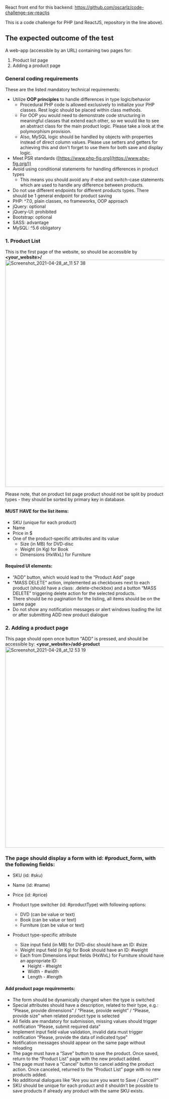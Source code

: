 React front end for this backend: https://github.com/oscarlz/code-challenge-sw-reactjs

This is a code challenge for PHP (and ReactJS, repository in the line above).

## The expected outcome of the test ##

A web-app (accessible by an URL) containing two pages for:

1. Product list page
2. Adding a product page

### General coding requirements ###

These are the listed mandatory technical requirements:

- Utilize **OOP principles** to handle differences in type logic/behavior
    - Procedural PHP code is allowed exclusively to initialize your PHP classes. Rest logic should be placed within class methods.
    - For OOP you would need to demonstrate code structuring in meaningful classes that extend each other, so we would like to see an abstract class for the main product logic. Please take a look at the polymorphism provision.
    - Also, MySQL logic should be handled by objects with properties instead of direct column values. Please use setters and getters for achieving this and don't forget to use them for both save and display logic.
- Meet PSR standards ([https://www.php-fig.org](https://www.php-fig.org/))
- Avoid using conditional statements for handling differences in product types
    - This means you should avoid any if-else and switch-case statements which are used to handle any difference between products.
- Do not use different endpoints for different products types. There should be 1 general endpoint for product saving
- PHP: ^7.0, plain classes, no frameworks, OOP approach
- jQuery: optional
- jQuery-UI: prohibited
- Bootstrap: optional
- SASS: advantage
- MySQL: ^5.6 obligatory

### 1. Product List 

This is the first page of the website, so should be accessible by **<your_website>/**
<img width="721" alt="Screenshot_2021-04-28_at_11 57 38" src="https://user-images.githubusercontent.com/1493440/179845439-b36c98fc-891c-4521-a956-fad07b164b99.png">

Please note, that on product list page product should not be split by product types - they should be sorted by primary key in database.

#### MUST HAVE for the list items:

- SKU (unique for each product)
- Name
- Price in $
- One of the product-specific attributes and its value
    - Size (in MB) for DVD-disc
    - Weight (in Kg) for Book
    - Dimensions (HxWxL) for Furniture

#### Required UI elements:

- “ADD” button, which would lead to the “Product Add” page
- “MASS DELETE” action, implemented as checkboxes next to each product (should have a class: .delete-checkbox) and a button “MASS DELETE” triggering delete action for the selected products.
- There should be no pagination for the listing, all items should be on the same page
- Do not show any notification messages or alert windows loading the list or after submitting ADD new product dialogue

### 2. Adding a product page

This page should open once button "ADD" is pressed, and should be accessible by: **<your_website>/add-product**
<img width="638" alt="Screenshot_2021-04-28_at_12 53 19" src="https://user-images.githubusercontent.com/1493440/179845772-71e953b8-3735-440f-9945-bb45467893e3.png">

### The page should display a form with id: #product_form, with the following fields:

- SKU (id: #sku)
- Name (id: #name)
- Price (id: #price)

- Product type switcher (id: #productType) with following options:
    - DVD (can be value or text)
    - Book (can be value or text)
    - Furniture (can be value or text)
    
- Product type-specific attribute
    - Size input field (in MB) for DVD-disc should have an ID: #size
    - Weight input field (in Kg) for Book should have an ID: #weight
    - Each from Dimensions input fields (HxWxL) for Furniture should have an appropriate ID:
        - Height - #height
        - Width - #width
        - Length - #length

#### **Add product page requirements:**

- The form should be dynamically changed when the type is switched
- Special attributes should have a description, related to their type, e.g.: “Please, provide dimensions” / “Please, provide weight” / “Please, provide size” when related product type is selected
- All fields are mandatory for submission, missing values should trigger notification “Please, submit required data”
- Implement input field value validation, invalid data must trigger notification “Please, provide the data of indicated type”
- Notification messages should appear on the same page without reloading
- The page must have a “Save” button to save the product. Once saved, return to the “Product List” page with the new product added.
- The page must have a “Cancel” button to cancel adding the product action. Once canceled, returned to the “Product List” page with no new products added.
- No additional dialogues like “Are you sure you want to Save / Cancel?”
- SKU should be unique for each product and it shouldn’t be possible to save products if already any product with the same SKU exists.
